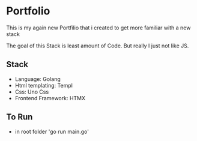 # Portfolio

This is my again new Portfilio that i created to get more familiar with a new stack

The goal of this Stack is least amount of Code.
But really I just not like JS.

## Stack
- Language: Golang
- Html templating: Templ
- Css: Uno Css
- Frontend Framework: HTMX

## To Run
- in root folder 'go run main.go'
